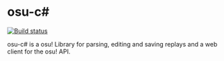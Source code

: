 # osu-c\#

[![Build status](https://ci.appveyor.com/api/projects/status/mfjgct60b2smguyi?svg=true)](https://ci.appveyor.com/project/alex-j-butler/osu-csharp)

osu-c# is a osu! Library for parsing, editing and saving replays and a web client for the osu! API.
